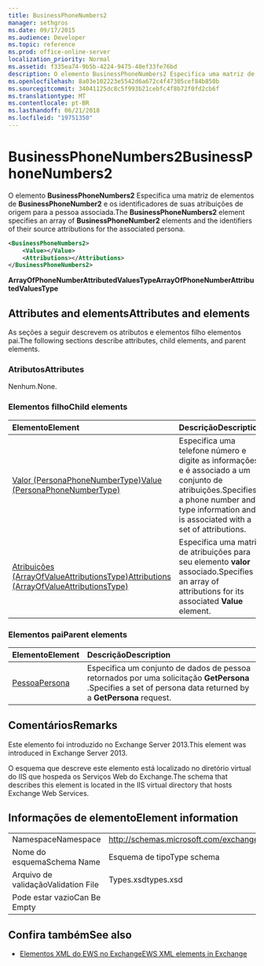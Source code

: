 ```yaml
---
title: BusinessPhoneNumbers2
manager: sethgros
ms.date: 09/17/2015
ms.audience: Developer
ms.topic: reference
ms.prod: office-online-server
localization_priority: Normal
ms.assetid: f335ea74-9b5b-4224-9475-40ef33fe76bd
description: O elemento BusinessPhoneNumbers2 Especifica uma matriz de elementos de BusinessPhoneNumber2 e os identificadores de suas atribuições de origem para a pessoa associada.
ms.openlocfilehash: 8a03e102223e5542d6a672c4f47305cef84b850b
ms.sourcegitcommit: 34041125dc8c5f993b21cebfc4f8b72f0fd2cb6f
ms.translationtype: MT
ms.contentlocale: pt-BR
ms.lasthandoff: 06/21/2018
ms.locfileid: "19751350"
---
```

# <a name="businessphonenumbers2"></a><span data-ttu-id="511b0-103">BusinessPhoneNumbers2</span><span class="sxs-lookup"><span data-stu-id="511b0-103">BusinessPhoneNumbers2</span></span>

<span data-ttu-id="511b0-104">O elemento **BusinessPhoneNumbers2** Especifica uma matriz de elementos de **BusinessPhoneNumber2** e os identificadores de suas atribuições de origem para a pessoa associada.</span><span class="sxs-lookup"><span data-stu-id="511b0-104">The **BusinessPhoneNumbers2** element specifies an array of **BusinessPhoneNumber2** elements and the identifiers of their source attributions for the associated persona.</span></span> 
  
```XML
<BusinessPhoneNumbers2>
    <Value></Value>
    <Attributions></Attributions>
</BusinessPhoneNumbers2>
```

 <span data-ttu-id="511b0-105">**ArrayOfPhoneNumberAttributedValuesType**</span><span class="sxs-lookup"><span data-stu-id="511b0-105">**ArrayOfPhoneNumberAttributedValuesType**</span></span>
## <a name="attributes-and-elements"></a><span data-ttu-id="511b0-106">Attributes and elements</span><span class="sxs-lookup"><span data-stu-id="511b0-106">Attributes and elements</span></span>

<span data-ttu-id="511b0-107">As seções a seguir descrevem os atributos e elementos filho elementos pai.</span><span class="sxs-lookup"><span data-stu-id="511b0-107">The following sections describe attributes, child elements, and parent elements.</span></span>
  
### <a name="attributes"></a><span data-ttu-id="511b0-108">Atributos</span><span class="sxs-lookup"><span data-stu-id="511b0-108">Attributes</span></span>

<span data-ttu-id="511b0-109">Nenhum.</span><span class="sxs-lookup"><span data-stu-id="511b0-109">None.</span></span>
  
### <a name="child-elements"></a><span data-ttu-id="511b0-110">Elementos filho</span><span class="sxs-lookup"><span data-stu-id="511b0-110">Child elements</span></span>

|<span data-ttu-id="511b0-111">**Elemento**</span><span class="sxs-lookup"><span data-stu-id="511b0-111">**Element**</span></span>|<span data-ttu-id="511b0-112">**Descrição**</span><span class="sxs-lookup"><span data-stu-id="511b0-112">**Description**</span></span>|
|:-----|:-----|
|[<span data-ttu-id="511b0-113">Valor (PersonaPhoneNumberType)</span><span class="sxs-lookup"><span data-stu-id="511b0-113">Value (PersonaPhoneNumberType)</span></span>](value-personaphonenumbertype.md) <br/> |<span data-ttu-id="511b0-114">Especifica uma telefone número e digite as informações e é associado a um conjunto de atribuições.</span><span class="sxs-lookup"><span data-stu-id="511b0-114">Specifies a phone number and type information and is associated with a set of attributions.</span></span>  <br/> |
|[<span data-ttu-id="511b0-115">Atribuições (ArrayOfValueAttributionsType)</span><span class="sxs-lookup"><span data-stu-id="511b0-115">Attributions (ArrayOfValueAttributionsType)</span></span>](attributions-arrayofvalueattributionstype.md) <br/> |<span data-ttu-id="511b0-116">Especifica uma matriz de atribuições para seu elemento **valor** associado.</span><span class="sxs-lookup"><span data-stu-id="511b0-116">Specifies an array of attributions for its associated **Value** element.</span></span>  <br/> |
   
### <a name="parent-elements"></a><span data-ttu-id="511b0-117">Elementos pai</span><span class="sxs-lookup"><span data-stu-id="511b0-117">Parent elements</span></span>

|<span data-ttu-id="511b0-118">**Elemento**</span><span class="sxs-lookup"><span data-stu-id="511b0-118">**Element**</span></span>|<span data-ttu-id="511b0-119">**Descrição**</span><span class="sxs-lookup"><span data-stu-id="511b0-119">**Description**</span></span>|
|:-----|:-----|
|[<span data-ttu-id="511b0-120">Pessoa</span><span class="sxs-lookup"><span data-stu-id="511b0-120">Persona</span></span>](persona.md) <br/> |<span data-ttu-id="511b0-121">Especifica um conjunto de dados de pessoa retornados por uma solicitação **GetPersona** .</span><span class="sxs-lookup"><span data-stu-id="511b0-121">Specifies a set of persona data returned by a **GetPersona** request.</span></span>  <br/> |
   
## <a name="remarks"></a><span data-ttu-id="511b0-122">Comentários</span><span class="sxs-lookup"><span data-stu-id="511b0-122">Remarks</span></span>

<span data-ttu-id="511b0-123">Este elemento foi introduzido no Exchange Server 2013.</span><span class="sxs-lookup"><span data-stu-id="511b0-123">This element was introduced in Exchange Server 2013.</span></span>
  
<span data-ttu-id="511b0-124">O esquema que descreve este elemento está localizado no diretório virtual do IIS que hospeda os Serviços Web do Exchange.</span><span class="sxs-lookup"><span data-stu-id="511b0-124">The schema that describes this element is located in the IIS virtual directory that hosts Exchange Web Services.</span></span>
  
## <a name="element-information"></a><span data-ttu-id="511b0-125">Informações de elemento</span><span class="sxs-lookup"><span data-stu-id="511b0-125">Element information</span></span>

|||
|:-----|:-----|
|<span data-ttu-id="511b0-126">Namespace</span><span class="sxs-lookup"><span data-stu-id="511b0-126">Namespace</span></span>  <br/> |http://schemas.microsoft.com/exchange/services/2006/types  <br/> |
|<span data-ttu-id="511b0-127">Nome do esquema</span><span class="sxs-lookup"><span data-stu-id="511b0-127">Schema Name</span></span>  <br/> |<span data-ttu-id="511b0-128">Esquema de tipo</span><span class="sxs-lookup"><span data-stu-id="511b0-128">Type schema</span></span>  <br/> |
|<span data-ttu-id="511b0-129">Arquivo de validação</span><span class="sxs-lookup"><span data-stu-id="511b0-129">Validation File</span></span>  <br/> |<span data-ttu-id="511b0-130">Types.xsd</span><span class="sxs-lookup"><span data-stu-id="511b0-130">types.xsd</span></span>  <br/> |
|<span data-ttu-id="511b0-131">Pode estar vazio</span><span class="sxs-lookup"><span data-stu-id="511b0-131">Can Be Empty</span></span>  <br/> ||
   
## <a name="see-also"></a><span data-ttu-id="511b0-132">Confira também</span><span class="sxs-lookup"><span data-stu-id="511b0-132">See also</span></span>



- [<span data-ttu-id="511b0-133">Elementos XML do EWS no Exchange</span><span class="sxs-lookup"><span data-stu-id="511b0-133">EWS XML elements in Exchange</span></span>](ews-xml-elements-in-exchange.md)

